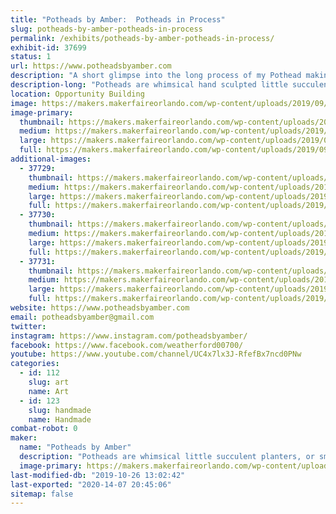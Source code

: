 ```yaml
---
title: "Potheads by Amber:  Potheads in Process"
slug: potheads-by-amber-potheads-in-process
permalink: /exhibits/potheads-by-amber-potheads-in-process/
exhibit-id: 37699
status: 1
url: https://www.potheadsbyamber.com
description: "A short glimpse into the long process of my Pothead making. "
description-long: "Potheads are whimsical hand sculpted little succulent planters.  I want to take this opportunity to show people how they are made. Not with the intention of recreating the subject, but as a way to satisfy curiosity and get excited about clay.  My idea is to set up a small ceramic studio where I will be working on my potheads.  I will show my different techniques for sculpting, my tools and the different phases of the pothead production.  I will have an area where I will work in wet clay, sculpting the potheads and area for painting potheads in the second and third phase.    A few finished Potheads will be on display.  Nothing will be for sale at this time."
location: Opportunity Building
image: https://makers.makerfaireorlando.com/wp-content/uploads/2019/09/AOTLNlI7RWiNE4lesNm6iQ-1-768x1024.jpg
image-primary:
  thumbnail: https://makers.makerfaireorlando.com/wp-content/uploads/2019/09/AOTLNlI7RWiNE4lesNm6iQ-1-150x150.jpg
  medium: https://makers.makerfaireorlando.com/wp-content/uploads/2019/09/AOTLNlI7RWiNE4lesNm6iQ-1-225x300.jpg
  large: https://makers.makerfaireorlando.com/wp-content/uploads/2019/09/AOTLNlI7RWiNE4lesNm6iQ-1-768x1024.jpg
  full: https://makers.makerfaireorlando.com/wp-content/uploads/2019/09/AOTLNlI7RWiNE4lesNm6iQ-1.jpg
additional-images:
  - 37729:
    thumbnail: https://makers.makerfaireorlando.com/wp-content/uploads/2019/09/vtDytKh0SOC8sfebVZ0ng-150x150.jpg
    medium: https://makers.makerfaireorlando.com/wp-content/uploads/2019/09/vtDytKh0SOC8sfebVZ0ng-225x300.jpg
    large: https://makers.makerfaireorlando.com/wp-content/uploads/2019/09/vtDytKh0SOC8sfebVZ0ng-768x1024.jpg
    full: https://makers.makerfaireorlando.com/wp-content/uploads/2019/09/vtDytKh0SOC8sfebVZ0ng.jpg
  - 37730:
    thumbnail: https://makers.makerfaireorlando.com/wp-content/uploads/2019/09/Blm2ahu1RaWzmFE9TBo8WA-150x150.jpg
    medium: https://makers.makerfaireorlando.com/wp-content/uploads/2019/09/Blm2ahu1RaWzmFE9TBo8WA-300x225.jpg
    large: https://makers.makerfaireorlando.com/wp-content/uploads/2019/09/Blm2ahu1RaWzmFE9TBo8WA-1024x768.jpg
    full: https://makers.makerfaireorlando.com/wp-content/uploads/2019/09/Blm2ahu1RaWzmFE9TBo8WA.jpg
  - 37731:
    thumbnail: https://makers.makerfaireorlando.com/wp-content/uploads/2019/09/mpyfsOdnQiOJ5Y8c1GWaYA-150x150.jpg
    medium: https://makers.makerfaireorlando.com/wp-content/uploads/2019/09/mpyfsOdnQiOJ5Y8c1GWaYA-300x225.jpg
    large: https://makers.makerfaireorlando.com/wp-content/uploads/2019/09/mpyfsOdnQiOJ5Y8c1GWaYA-1024x768.jpg
    full: https://makers.makerfaireorlando.com/wp-content/uploads/2019/09/mpyfsOdnQiOJ5Y8c1GWaYA.jpg
website: https://www.potheadsbyamber.com
email: potheadsbyamber@gmail.com
twitter: 
instagram: https://www.instagram.com/potheadsbyamber/
facebook: https://www.facebook.com/weatherford00700/
youtube: https://www.youtube.com/channel/UC4x7lx3J-RfefBx7ncd0PNw
categories:
  - id: 112
    slug: art
    name: Art
  - id: 123
    slug: handmade
    name: Handmade
combat-robot: 0
maker:
  name: "Potheads by Amber"
  description: "Potheads are whimsical little succulent planters, or small sculptures with a function.  They are hand sculpted from clay, handprinted with a color clay, black washed and fired three times.  All made by Amber, a self taught sculptor who started out teaching kids and beginning adults ceramics in Chicago Illinois.  "
  image-primary: https://makers.makerfaireorlando.com/wp-content/uploads/2019/09/IMG_3343-1024x1024.jpg
last-modified-db: "2019-10-26 13:02:42"
last-exported: "2020-14-07 20:45:06"
sitemap: false
---
```

